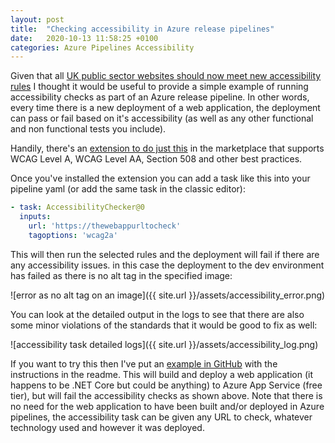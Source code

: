 ```yaml
---
layout: post
title:  "Checking accessibility in Azure release pipelines"
date:   2020-10-13 11:58:25 +0100
categories: Azure Pipelines Accessibility
---
```


Given that all [UK public sector websites should now meet new accessibility rules](https://gcs.civilservice.gov.uk/blog/23-september-is-here-what-does-this-mean-for-you-and-accessibility/) I thought it would be useful to provide a simple example of running accessibility checks as part of an Azure release pipeline. In other words, every time there is a new deployment of a web application, the deployment can pass or fail based on it's accessibility (as well as any other functional and non functional tests you include).

Handily, there's an [extension to do just this](https://marketplace.visualstudio.com/items?itemName=DrewLewis.Accessibility) in the marketplace that supports WCAG Level A, WCAG Level AA, Section 508 and other best practices.

Once you've installed the extension you can add a task like this into your pipeline yaml (or add the same task in the classic editor):

```yaml
- task: AccessibilityChecker@0
  inputs:
    url: 'https://thewebappurltocheck'
    tagoptions: 'wcag2a'
```
This will then run the selected rules and the deployment will fail if there are any accessibility issues. in this case the deployment to the dev environment has failed as there is no alt tag in the specified image: 

![error as no alt tag on an image]({{ site.url }}/assets/accessibility_error.png)

You can look at the detailed output in the logs to see that there are also some minor violations of the standards that it would be good to fix as well:

![accessibility task detailed logs]({{ site.url }}/assets/accessibility_log.png)

If you want to try this then I've put an [example in GitHub](https://github.com/gidavies/BasicWebApp) with the instructions in the readme. This will build and deploy a web application (it happens to be .NET Core but could be anything) to Azure App Service (free tier), but will fail the accessibility checks as shown above. Note that there is no need for the web application to have been built and/or deployed in Azure pipelines, the accessibility task can be given any URL to check, whatever technology used and however it was deployed.